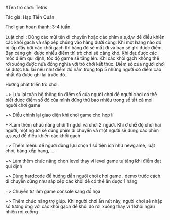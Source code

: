 #Tên trò chơi: Tetris

Tác giả: Hạp Tiến Quân

Thời gian hoàn thành: 3-4 tuần

Luật chơi : Dùng các mũi tên di chuyển hoặc các phím a,s,d,w để điều khiển các khối gạch và sắp xếp chúng vào hàng dưới cùng. Khi một hàng nào đó bị lấp đầy bởi các khối gạch thì hàng đó sẽ mất đi và bạn sẽ ghi được điểm. Bạn càng ghi được nhiều điểm thì trò chơi sẽ càng khó. Khi đạt được các mốc điểm qui định, tốc độ game sẽ tăng lên. Khi các khối gạch không thể rơi xuống được nữa đồng nghĩa với trò chơi kết thúc. Điểm số của người chơi sẽ được lưu lại nếu như điểm đó nằm trong top 5 những người có điểm cao nhất đã được ghi lại trước đó.

Hướng phát triển trò chơi:

  +> Lưu lại toàn bộ thông tin điểm số của người chơi để người chơi có thể biết được điểm số đó của mình đứng thứ bao nhiêu trong số tất cả mọi người chơi game
  
  +> Điều chỉnh lại giao diện khi chơi game cho hợp lí
  
  +>Làm thêm chức năng chơi 1 người và chơi 2 người. Khi ở chế độ chơi hai người, một người sẽ dùng phím di chuyển và một người sẽ dùng các phím a,s,w,d để điều khiển các khối gạch
  
  +> Thêm menu để người dùng lựu chọn 1 số tiện ích như newgame, luật chơi, bảng xếp hạng, ...
  
  +> Làm thêm chức năng chọn level thay vì level game tự tăng khi điểm đạt qui định
  
  +> Dùng hardcode để hướng dẫn người chơi chơi game . demo trước cách di chuyển cũng như sắp xếp các khối để có thể ăn được 1 hàng
  
  +> Chuyển từ làm game console sang đồ họa
  
  +> Thêm chức năng trợ giúp. Khi người chơi ấn nút này, người chơi sẽ nhập số tương ứng với các khối gạch để khối đó rơi xuống thay vì 1 khối ngãu nhiên rơi xuống
  
 
